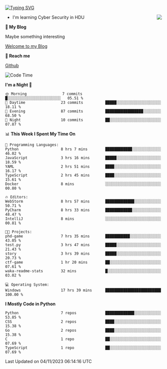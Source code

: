 [![Typing SVG](https://readme-typing-svg.herokuapp.com?font=Fira+Code&pause=1000&random=false&width=450&height=60&lines=Hello+%F0%9F%91%8B%F0%9F%8F%BB;I'm+JBNRZ)](https://git.io/typing-svg)

<a href="#">
  <img align="right" src="https://github-readme-stats.vercel.app/api?username=JBNRZ&show_icons=true&bg_color=15,f2f7fd,E0EAFC" />
</a>

- I'm learning Cyber Security in HDU

 **🌱 My Blog**

Maybe something interesting

[Welcome to my Blog](https://jbnrz.com.cn/)

 **💬 Reach me** 

[Github](https://github.com/JBNRZ)


<!--START_SECTION:waka-->
![Code Time](http://img.shields.io/badge/Code%20Time-74%20hrs%203%20mins-blue)

**I'm a Night 🦉** 

```text
🌞 Morning                7 commits           █░░░░░░░░░░░░░░░░░░░░░░░░   05.51 % 
🌆 Daytime                23 commits          █████░░░░░░░░░░░░░░░░░░░░   18.11 % 
🌃 Evening                87 commits          █████████████████░░░░░░░░   68.50 % 
🌙 Night                  10 commits          ██░░░░░░░░░░░░░░░░░░░░░░░   07.87 % 
```


📊 **This Week I Spent My Time On** 

```text
💬 Programming Languages: 
Python                   8 hrs 7 mins        ████████████░░░░░░░░░░░░░   46.02 % 
JavaScript               3 hrs 16 mins       █████░░░░░░░░░░░░░░░░░░░░   18.59 % 
YAML                     2 hrs 51 mins       ████░░░░░░░░░░░░░░░░░░░░░   16.17 % 
TypeScript               2 hrs 45 mins       ████░░░░░░░░░░░░░░░░░░░░░   15.61 % 
Docker                   8 mins              ░░░░░░░░░░░░░░░░░░░░░░░░░   00.80 % 

🔥 Editors: 
WebStorm                 8 hrs 57 mins       █████████████░░░░░░░░░░░░   50.71 % 
PyCharm                  8 hrs 33 mins       ████████████░░░░░░░░░░░░░   48.47 % 
IntelliJ                 8 mins              ░░░░░░░░░░░░░░░░░░░░░░░░░   00.81 % 

🐱‍💻 Projects: 
phd-game                 7 hrs 35 mins       ███████████░░░░░░░░░░░░░░   43.05 % 
test.py                  3 hrs 47 mins       █████░░░░░░░░░░░░░░░░░░░░   21.43 % 
story                    3 hrs 39 mins       █████░░░░░░░░░░░░░░░░░░░░   20.73 % 
ctf-game                 1 hr 20 mins        ██░░░░░░░░░░░░░░░░░░░░░░░   07.61 % 
waka-readme-stats        32 mins             █░░░░░░░░░░░░░░░░░░░░░░░░   03.02 % 

💻 Operating System: 
Windows                  17 hrs 39 mins      █████████████████████████   100.00 % 
```

**I Mostly Code in Python** 

```text
Python                   7 repos             █████████████░░░░░░░░░░░░   53.85 % 
CSS                      2 repos             ████░░░░░░░░░░░░░░░░░░░░░   15.38 % 
Go                       2 repos             ████░░░░░░░░░░░░░░░░░░░░░   15.38 % 
C                        1 repo              ██░░░░░░░░░░░░░░░░░░░░░░░   07.69 % 
TypeScript               1 repo              ██░░░░░░░░░░░░░░░░░░░░░░░   07.69 % 
```




 Last Updated on 04/11/2023 06:14:16 UTC
<!--END_SECTION:waka-->

